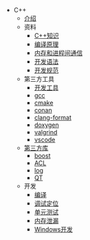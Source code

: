 * C++
  * [介绍](README.md)
  * 资料
    * [C++知识](material/kb.md)
    * [编译原理](material/compile.md)
    * [内存和进程间通信](material/memory.md)
    * [开发语法](material/grammer.md)
    * [开发规范](material/spec.md)
  * 第三方工具
    * [开发工具](third/dev.md)
    * [gcc](third/gcc.md)
    * [cmake](third/cmake.md)
    * [conan](third/conan.md)
    * [clang-format](third/clang_format.md)
    * [doxygen](third/doxygen.md)
    * [valgrind](third/valgrind.md)
    * [vscode](third/vscode.md)
  * [第三方库](lib/SUMMARY.md)
    * [boost](lib/boost.md)
    * [ACL](lib/acl.md)
    * [log](lib/log.md)
    * [QT](lib/qt.md)
  * 开发
    * [编译](dev/compile.md)
    * [调试定位](dev/debug.md)
    * [单元测试](dev/ut.md)
    * [内存泄漏](dev/leak.md)
    * [Windows开发](dev/windows.md)
